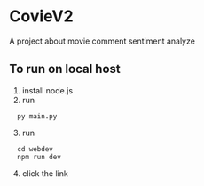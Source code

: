# CovieV2
A project about movie comment sentiment analyze
## To run on local host
1. install node.js
2. run 
```shell
  py main.py
```
3. run 
```shell
  cd webdev
  npm run dev
```
4. click the link 
